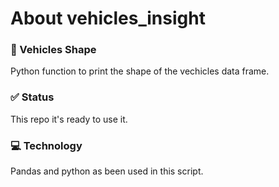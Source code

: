 # About vehicles_insight

### :car:  Vehicles Shape
Python function to print the shape of the vechicles data frame. 

### :white_check_mark:  Status
This repo it's ready to use it. 

### :computer:  Technology
Pandas and python as been used in this script.
